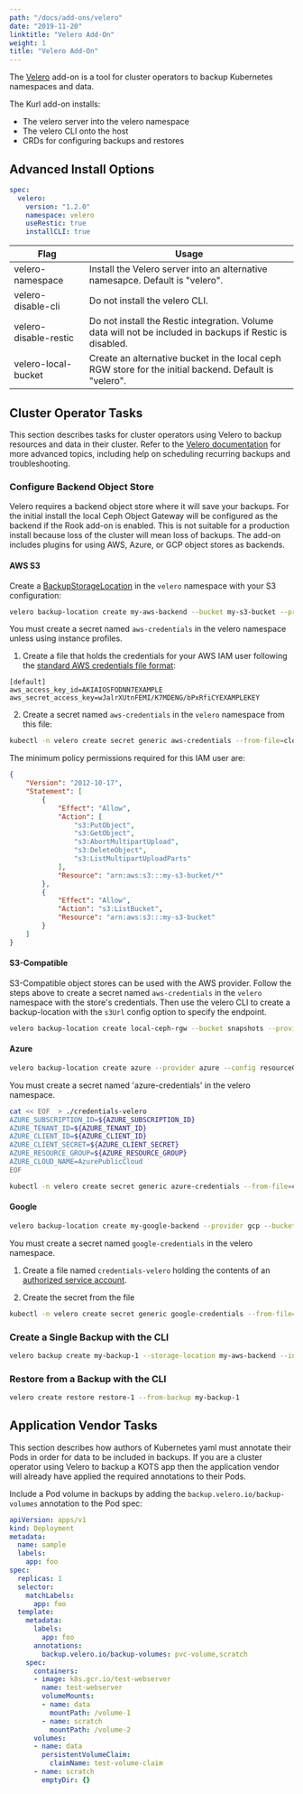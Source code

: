 ```yaml
---
path: "/docs/add-ons/velero"
date: "2019-11-20"
linktitle: "Velero Add-On"
weight: 1
title: "Velero Add-On"
---
```


The [Velero](https://velero.io/) add-on is a tool for cluster operators to backup Kubernetes namespaces and data.

The Kurl add-on installs:
* The velero server into the velero namespace
* The velero CLI onto the host
* CRDs for configuring backups and restores

## Advanced Install Options

```yaml
spec:
  velero:
    version: "1.2.0"
    namespace: velero
    useRestic: true
    installCLI: true
```

| Flag | Usage |
| ---- | ----- |
| velero-namespace | Install the Velero server into an alternative namesapce. Default is "velero". |
| velero-disable-cli | Do not install the velero CLI. |
| velero-disable-restic | Do not install the Restic integration.  Volume data will not be included in backups if Restic is disabled. |
| velero-local-bucket | Create an alternative bucket in the local ceph RGW store for the initial backend. Default is "velero". |

## Cluster Operator Tasks

This section describes tasks for cluster operators using Velero to backup resources and data in their cluster.
Refer to the [Velero documentation](https://velero.io/docs/v1.2.0/) for more advanced topics, including help on scheduling recurring backups and troubleshooting.

### Configure Backend Object Store

Velero requires a backend object store where it will save your backups.
For the initial install the local Ceph Object Gateway will be configured as the backend if the Rook add-on is enabled.
This is not suitable for a production install because loss of the cluster will mean loss of backups.
The add-on includes plugins for using AWS, Azure, or GCP object stores as backends.

#### AWS S3

Create a [BackupStorageLocation](https://velero.io/docs/v1.2.0/api-types/backupstoragelocation/) in the `velero` namespace with your S3 configuration:

```bash
velero backup-location create my-aws-backend --bucket my-s3-bucket --provider aws --config region=us-east-2
```

You must create a secret named `aws-credentials` in the velero namespace unless using instance profiles.

1. Create a file that holds the credentials for your AWS IAM user following the [standard AWS credentials file format](https://docs.aws.amazon.com/cli/latest/userguide/cli-configure-files.html):

```
[default]
aws_access_key_id=AKIAIOSFODNN7EXAMPLE
aws_secret_access_key=wJalrXUtnFEMI/K7MDENG/bPxRfiCYEXAMPLEKEY
```

2. Create a secret named `aws-credentials` in the `velero` namespace from this file:

```bash
kubectl -n velero create secret generic aws-credentials --from-file=cloud=<path-to-file>
```

The minimum policy permissions required for this IAM user are:

```json
{
    "Version": "2012-10-17",
    "Statement": [
        {
            "Effect": "Allow",
            "Action": [
                "s3:PutObject",
                "s3:GetObject",
                "s3:AbortMultipartUpload",
                "s3:DeleteObject",
                "s3:ListMultipartUploadParts"
            ],
            "Resource": "arn:aws:s3:::my-s3-bucket/*"
        },
        {
            "Effect": "Allow",
            "Action": "s3:ListBucket",
            "Resource": "arn:aws:s3:::my-s3-bucket"
        }
    ]
}
```

#### S3-Compatible

S3-Compatible object stores can be used with the AWS provider.
Follow the steps above to create a secret named `aws-credentials` in the `velero` namespace with the store's credentials.
Then use the velero CLI to create a backup-location with the `s3Url` config option to specify the endpoint.

```bash
velero backup-location create local-ceph-rgw --bucket snapshots --provider aws --config s3Url=http://$CLUSTER_IP,region=us-east-1
```

#### Azure

```bash
velero backup-location create azure --provider azure --config resourceGroup=$AZURE_BACKUP_RESOURCE_GROUP,storageAccount=$AZURE_STORAGE_ACCOUNT_ID,subscriptionId=$AZURE_BACKUP_SUBSCRIPTION_ID --bucket $BLOB_CONTAINER
```

You must create a secret named 'azure-credentials' in the velero namespace.

```bash
cat << EOF  > ./credentials-velero
AZURE_SUBSCRIPTION_ID=${AZURE_SUBSCRIPTION_ID}
AZURE_TENANT_ID=${AZURE_TENANT_ID}
AZURE_CLIENT_ID=${AZURE_CLIENT_ID}
AZURE_CLIENT_SECRET=${AZURE_CLIENT_SECRET}
AZURE_RESOURCE_GROUP=${AZURE_RESOURCE_GROUP}
AZURE_CLOUD_NAME=AzurePublicCloud
EOF

kubectl -n velero create secret generic azure-credentials --from-file=cloud=credentials-velero
```

#### Google

```bash
velero backup-location create my-google-backend --provider gcp --bucket my-gcs-bucket
```

You must create a secret named `google-credentials` in the velero namespace.

1. Create a file named `credentials-velero` holding the contents of an [authorized service account](https://github.com/vmware-tanzu/velero-plugin-for-gcp#option-1-set-permissions-with-a-service-account).

2. Create the secret from the file

```bash
kubectl -n velero create secret generic google-credentials --from-file=cloud=./credentials-velero
```

### Create a Single Backup with the CLI

```bash
velero backup create my-backup-1 --storage-location my-aws-backend --include-namespaces my-app-namespace
```

### Restore from a Backup with the CLI

```bash
velero create restore restore-1 --from-backup my-backup-1
```

## Application Vendor Tasks

This section describes how authors of Kubernetes yaml must annotate their Pods in order for data to be included in backups.
If you are a cluster operator using Velero to backup a KOTS app then the application vendor will already have applied the required annotations to their Pods.

Include a Pod volume in backups by adding the `backup.velero.io/backup-volumes` annotation to the Pod spec:

```yaml
apiVersion: apps/v1
kind: Deployment
metadata:
  name: sample
  labels:
    app: foo
spec:
  replicas: 1
  selector:
    matchLabels:
      app: foo
  template:
    metadata:
      labels:
        app: foo
      annotations:
        backup.velero.io/backup-volumes: pvc-volume,scratch
    spec:
      containers:
      - image: k8s.gcr.io/test-webserver
        name: test-webserver
        volumeMounts:
        - name: data
          mountPath: /volume-1
        - name: scratch
          mountPath: /volume-2
      volumes:
      - name: data
        persistentVolumeClaim:
          claimName: test-volume-claim
      - name: scratch
        emptyDir: {}
```

